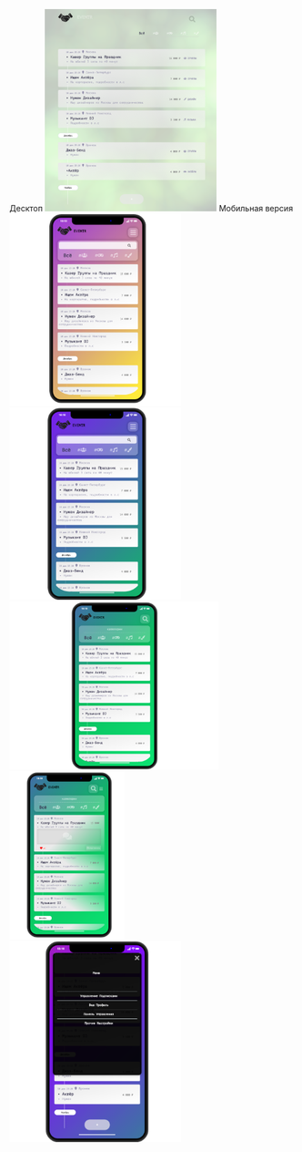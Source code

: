 Десктоп
<img width="60%" src="images/6.png">
Мобильная версия
<img width="60%" src="images/5.png">
<img width="60%" src="images/3.png">
<img width="73%" src="images/2.png">
<img width="40%" src="images/1.png">
<img width="60%" src="images/4.png">
